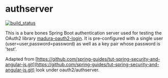 authserver
==

[![build_status](https://travis-ci.org/RogerParkinson/authserver.svg?branch=master)](https://travis-ci.org/RogerParkinson/authserver)

This is a bare bones Spring Boot authentication server used for testing the OAuth2 library [madura-oauth2-login](https://github.com/RogerParkinson/madura-vaadin-support/tree/master/madura-oauth2-login).
It is pre-configured with a single user (user=user,password=password) as well as a key pair whose password is 'test'.

Adapted from [https://github.com/spring-guides/tut-spring-security-and-angular-js.git](https://github.com/spring-guides/tut-spring-security-and-angular-js.git) look under oauth2/authserver.


